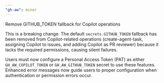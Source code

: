 ```yaml
---
"gh-aw": minor
---
```


Remove GITHUB_TOKEN fallback for Copilot operations

This is a breaking change. The default `secrets.GITHUB_TOKEN` fallback has been removed from Copilot-related operations (create-agent-task, assigning Copilot to issues, and adding Copilot as PR reviewer) because it lacks the required permissions, causing silent failures.

Users must now configure a Personal Access Token (PAT) as either `GH_AW_COPILOT_TOKEN` or `GH_AW_GITHUB_TOKEN` secret to use these features. Enhanced error messages now guide users to proper configuration when authentication or permission errors occur.
